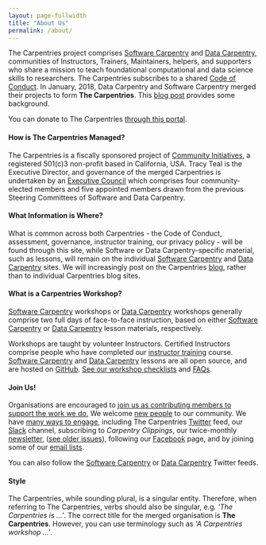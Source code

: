 ```yaml
---
layout: page-fullwidth
title: "About Us"
permalink: /about/
---
```


The Carpentries project comprises <a href="https://software-carpentry.org/">Software Carpentry</a> 
and <a href="http://www.datacarpentry.org/">Data Carpentry</a>, communities of Instructors, Trainers, Maintainers, 
helpers, and supporters who share a mission to teach foundational computational and data science skills to researchers. 
The Carpentries subscribes to a shared <a href="http://docs.carpentries.org/topic_folders/policies/code-of-conduct.html">Code of Conduct</a>. In January, 2018, Data Carpentry and Software Carpentry merged their projects to form <strong>The Carpentries</strong>. This <a href="https://software-carpentry.org/blog/2017/09/merger.html">blog post</a> provides some background.

You can donate to The Carpentries <a href="https://carpentries.wedid.it/">through this portal</a>.

<h4>How is The Carpentries Managed?</h4>

The Carpentries is a fiscally sponsored project of <a href="http://communityin.org/">Community Initiatives</a>, 
a registered 501(c)3 non-profit based in California, USA. Tracy Teal is the Executive Director, and governance of the merged Carpentries is undertaken 
by an <a href="{{site.url}}/governance">Executive Council</a> which comprises 
four community-elected members and five appointed members drawn from 
the previous Steering Committees of Software and Data Carpentry.

<h4>What Information is Where?</h4>

What is common across both Carpentries - the Code of Conduct, assessment, governance, instructor training, our privacy policy - will be found through this site, while Software or Data Carpentry-specific material, such as lessons, will remain on the individual [Software Carpentry](https://software-carpentry.org/) and [Data Carpentry](http://www.datacarpentry.org/) sites. We will increasingly post on the Carpentries [blog]({{site.url}}/blog/), rather than to individual Carpentries blog sites. 

<h4>What is a Carpentries Workshop?</h4>

<a href="https://software-carpentry.org/workshops/">Software Carpentry</a> workshops 
or <a href="http://www.datacarpentry.org/workshops/">Data Carpentry</a> workshops generally 
comprise two full days of face-to-face instruction, based on 
either <a href="https://software-carpentry.org/lessons">Software Carpentry</a> 
or <a href="http://www.datacarpentry.org/lessons">Data Carpentry</a> lesson materials, respectively. 

Workshops are taught by volunteer Instructors. Certified Instructors comprise people who 
have completed our <a href="http://carpentries.github.io/instructor-training/">instructor training</a> course. 
<a href="https://software-carpentry.org/lessons">Software Carpentry</a> 
and <a href="http://www.datacarpentry.org/lessons">Data Carpentry</a> lessons are all 
open source, and are hosted on <a href="https://github.com/">GitHub</a>. 
<a href="http://docs.carpentries.org/topic_folders/hosts_instructors/hosts_instructors_checklist.html">See 
our workshop checklists</a> and <a href="https://info.carpentries.org/">FAQs</a>.
  
<h4>Join Us!</h4>
            
Organisations are encouraged to <a href="{{site.url}}/membership/">join us as contributing members to support the work we do.</a> We 
welcome <a href="{{site.url}}/community/">new people</a> to our community. We have 
<a href="{{site.url}}/community/">many ways to engage</a>, including The Carpentries <a href="https://twitter.com/thecarpentries">Twitter</a> feed, our <a href="https://swc-slack-invite.herokuapp.com/">Slack</a> channel, 
subscribing to <em>Carpentry Clippings</em>, our twice-monthly <a href="http://eepurl.com/cfODMH">newsletter</a>, (<a href="https://us14.campaign-archive.com/home/?u=46d7513c798c6bd41e5f58f4a&id=50c3e6d6fe">see older issues</a>), following our [Facebook](https://www.facebook.com/carpentries/) page, 
and by joining some of our <a href="{{site.url}}/community/#mailing-lists">email lists</a>. 

You can also follow the [Software Carpentry](https://twitter.com/swcarpentry) or [Data Carpentry](https://twitter.com/datacarpentry) Twitter feeds. 

<h4>Style</h4>

The Carpentries, while sounding plural, is a singular entity. Therefore, when referring to The Carpentries, verbs should also be singular, e.g. *'The Carpentries is ...'*. The correct title for the merged organisation is **The Carpentries**. However, you can use terminology such as *'A Carpentries workshop ...'*.
